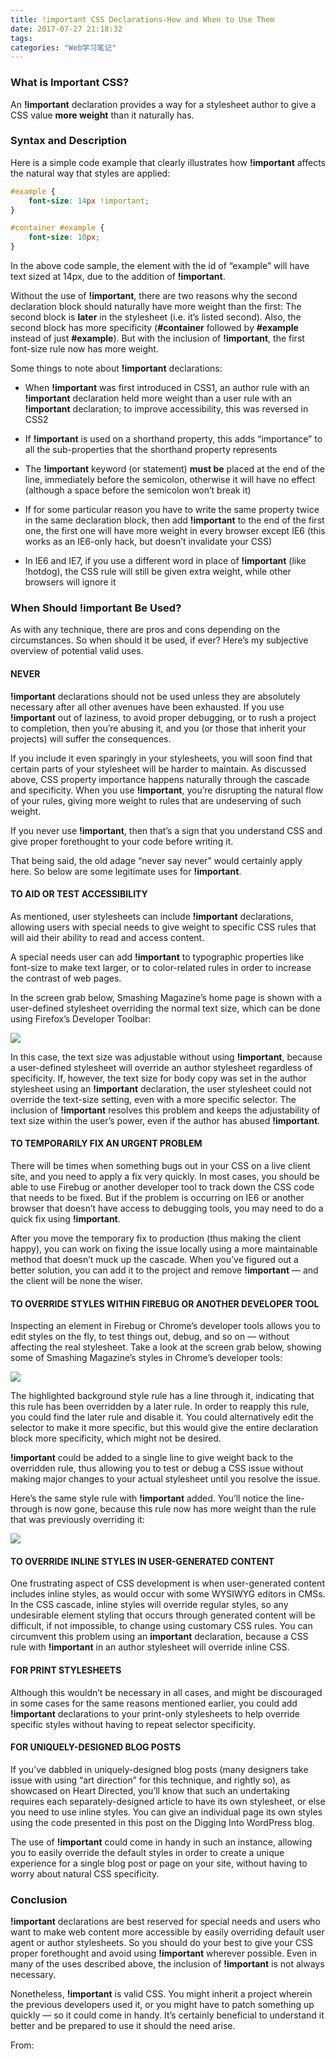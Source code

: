 ```yaml
---
title: !important CSS Declarations-How and When to Use Them
date: 2017-07-27 21:18:32
tags:
categories: "Web学习笔记"
---
```


### What is Important CSS?

An **!important** declaration provides a way for a stylesheet author to give a CSS value **more weight** than it naturally has.


### Syntax and Description

Here is a simple code example that clearly illustrates how **!important** affects the natural way that styles are applied:

```css
#example {
	font-size: 14px !important;
}

#container #example {
	font-size: 10px;
}
```

<!--more-->

In the above code sample, the element with the id of “example” will have text sized at 14px, due to the addition of **!important**.

Without the use of **!important**, there are two reasons why the second declaration block should naturally have more weight than the first: The second block is **later** in the stylesheet (i.e. it’s listed second). Also, the second block has more specificity (**#container** followed by **#example** instead of just **#example**). But with the inclusion of **!important**, the first font-size rule now has more weight.

Some things to note about **!important** declarations:

* When **!important** was first introduced in CSS1, an author rule with an **!important** declaration held more weight than a user rule with an **!important** declaration; to improve accessibility, this was reversed in CSS2

* If **!important** is used on a shorthand property, this adds “importance” to all the sub-properties that the shorthand property represents

* The **!important** keyword (or statement) **must be** placed at the end of the line, immediately before the semicolon, otherwise it will have no effect (although a space before the semicolon won’t break it)

* If for some particular reason you have to write the same property twice in the same declaration block, then add **!important** to the end of the first one, the first one will have more weight in every browser except IE6 (this works as an IE6-only hack, but doesn’t invalidate your CSS)

* In IE6 and IE7, if you use a different word in place of **!important** (like !hotdog), the CSS rule will still be given extra weight, while other browsers will ignore it

### When Should !important Be Used?

As with any technique, there are pros and cons depending on the circumstances. So when should it be used, if ever? Here’s my subjective overview of potential valid uses.

#### NEVER

**!important** declarations should not be used unless they are absolutely necessary after all other avenues have been exhausted. If you use **!important** out of laziness, to avoid proper debugging, or to rush a project to completion, then you’re abusing it, and you (or those that inherit your projects) will suffer the consequences.

If you include it even sparingly in your stylesheets, you will soon find that certain parts of your stylesheet will be harder to maintain. As discussed above, CSS property importance happens naturally through the cascade and specificity. When you use **!important**, you’re disrupting the natural flow of your rules, giving more weight to rules that are undeserving of such weight.

If you never use **!important**, then that’s a sign that you understand CSS and give proper forethought to your code before writing it.

That being said, the old adage “never say never” would certainly apply here. So below are some legitimate uses for **!important**.

#### TO AID OR TEST ACCESSIBILITY

As mentioned, user stylesheets can include **!important** declarations, allowing users with special needs to give weight to specific CSS rules that will aid their ability to read and access content.

A special needs user can add **!important** to typographic properties like font-size to make text larger, or to color-related rules in order to increase the contrast of web pages.

In the screen grab below, Smashing Magazine’s home page is shown with a user-defined stylesheet overriding the normal text size, which can be done using Firefox’s Developer Toolbar:

![](/images/categories/web/017/screen-grab-below1.jpg)

In this case, the text size was adjustable without using **!important**, because a user-defined stylesheet will override an author stylesheet regardless of specificity. If, however, the text size for body copy was set in the author stylesheet using an **!important** declaration, the user stylesheet could not override the text-size setting, even with a more specific selector. The inclusion of **!important** resolves this problem and keeps the adjustability of text size within the user’s power, even if the author has abused **!important**.

#### TO TEMPORARILY FIX AN URGENT PROBLEM

There will be times when something bugs out in your CSS on a live client site, and you need to apply a fix very quickly. In most cases, you should be able to use Firebug or another developer tool to track down the CSS code that needs to be fixed. But if the problem is occurring on IE6 or another browser that doesn’t have access to debugging tools, you may need to do a quick fix using **!important**.

After you move the temporary fix to production (thus making the client happy), you can work on fixing the issue locally using a more maintainable method that doesn’t muck up the cascade. When you’ve figured out a better solution, you can add it to the project and remove **!important** — and the client will be none the wiser.

#### TO OVERRIDE STYLES WITHIN FIREBUG OR ANOTHER DEVELOPER TOOL

Inspecting an element in Firebug or Chrome’s developer tools allows you to edit styles on the fly, to test things out, debug, and so on — without affecting the real stylesheet. Take a look at the screen grab below, showing some of Smashing Magazine’s styles in Chrome’s developer tools:

![](/images/categories/web/017/overriding-styles.jpg)

The highlighted background style rule has a line through it, indicating that this rule has been overridden by a later rule. In order to reapply this rule, you could find the later rule and disable it. You could alternatively edit the selector to make it more specific, but this would give the entire declaration block more specificity, which might not be desired.

**!important** could be added to a single line to give weight back to the overridden rule, thus allowing you to test or debug a CSS issue without making major changes to your actual stylesheet until you resolve the issue.

Here’s the same style rule with **!important** added. You’ll notice the line-through is now gone, because this rule now has more weight than the rule that was previously overriding it:

![](/images/categories/web/017/overriding-styles-2.jpg)

#### TO OVERRIDE INLINE STYLES IN USER-GENERATED CONTENT

One frustrating aspect of CSS development is when user-generated content includes inline styles, as would occur with some WYSIWYG editors in CMSs. In the CSS cascade, inline styles will override regular styles, so any undesirable element styling that occurs through generated content will be difficult, if not impossible, to change using customary CSS rules. You can circumvent this problem using an **important** declaration, because a CSS rule with **!important** in an author stylesheet will override inline CSS.

#### FOR PRINT STYLESHEETS

Although this wouldn’t be necessary in all cases, and might be discouraged in some cases for the same reasons mentioned earlier, you could add **!important** declarations to your print-only stylesheets to help override specific styles without having to repeat selector specificity.

#### FOR UNIQUELY-DESIGNED BLOG POSTS

If you’ve dabbled in uniquely-designed blog posts (many designers take issue with using “art direction” for this technique, and rightly so), as showcased on Heart Directed, you’ll know that such an undertaking requires each separately-designed article to have its own stylesheet, or else you need to use inline styles. You can give an individual page its own styles using the code presented in this post on the Digging Into WordPress blog.

The use of **!important** could come in handy in such an instance, allowing you to easily override the default styles in order to create a unique experience for a single blog post or page on your site, without having to worry about natural CSS specificity.

### Conclusion

**!important** declarations are best reserved for special needs and users who want to make web content more accessible by easily overriding default user agent or author stylesheets. So you should do your best to give your CSS proper forethought and avoid using **!important** wherever possible. Even in many of the uses described above, the inclusion of **!important** is not always necessary.

Nonetheless, **!important** is valid CSS. You might inherit a project wherein the previous developers used it, or you might have to patch something up quickly — so it could come in handy. It’s certainly beneficial to understand it better and be prepared to use it should the need arise.

From:[](https://www.smashingmagazine.com/2010/11/the-important-css-declaration-how-and-when-to-use-it/)
